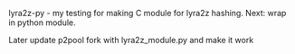 lyra2z-py - my testing for making C module for lyra2z hashing. Next: wrap in python module.

Later update p2pool fork with lyra2z_module.py and make it work


